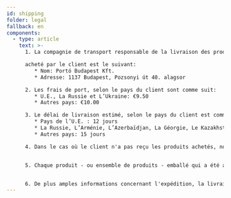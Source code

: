 ```yaml
---
id: shipping
folder: legal
fallback: en
components:
  - type: article
    text: >-
      1. La compagnie de transport responsable de la livraison des produits

      acheté par le client est le suivant:
         * Nom: Portó Budapest Kft.
         * Adresse: 1137 Budapest, Pozsonyi út 40. alagsor

      2. Les frais de port, selon le pays du client sont comme suit:
         * U.E., La Russie et L’Ukraine: €9.50
         * Autres pays: €10.00

      3. Le délai de livraison estimé, selon le pays du client est comme suit:
         * Pays de l’U.E. : 12 jours
         * La Russie, L’Arménie, L’Azerbaïdjan, La Géorgie, Le Kazakhstan, Le Kirghizistan, La Moldavie, Le Tadjikistan, Le Turkménistan,L’Ukraine, L’Ouzbékistan: 19 jours
         * Autres pays: 15 jours

      4. Dans le cas où le client n'a pas reçu les produits achetés, nous recommandons de contacter notre société par l'adresse e-mail suivante: [shop@urosystem.com](mailto:shop@urosystem.com)


      5. Chaque produit - ou ensemble de produits - emballé qui a été acheté séparément doit être expédié en tant qu'unité distincte.


      6. De plus amples informations concernant l'expédition, la livraison et le remboursement qui n'ont pas été détaillées ci-dessus sont incluses dans notre [Conditions Générales](/fr/terms-of-service).
---
```


